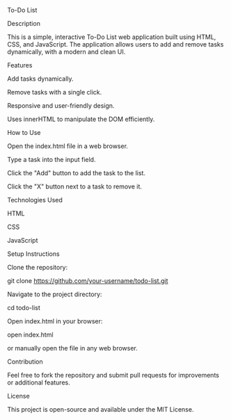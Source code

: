 To-Do List

Description

This is a simple, interactive To-Do List web application built using HTML, CSS, and JavaScript. The application allows users to add and remove tasks dynamically, with a modern and clean UI.

Features

Add tasks dynamically.

Remove tasks with a single click.

Responsive and user-friendly design.

Uses innerHTML to manipulate the DOM efficiently.

How to Use

Open the index.html file in a web browser.

Type a task into the input field.

Click the "Add" button to add the task to the list.

Click the "X" button next to a task to remove it.

Technologies Used

HTML

CSS

JavaScript

Setup Instructions

Clone the repository:

git clone https://github.com/your-username/todo-list.git

Navigate to the project directory:

cd todo-list

Open index.html in your browser:

open index.html

or manually open the file in any web browser.

Contribution

Feel free to fork the repository and submit pull requests for improvements or additional features.

License

This project is open-source and available under the MIT License.

